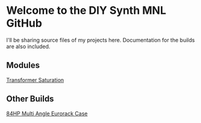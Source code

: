 # Welcome to the DIY Synth MNL GitHub
I'll be sharing source files of my projects here. Documentation for the builds are also included.
## Modules
[Transformer Saturation](https://github.com/DIYSynthMNL/Eurorack-Transformer-Saturation-Module)
## Other Builds
[84HP Multi Angle Eurorack Case](https://github.com/DIYSynthMNL/Multi-Angle-Eurorack-1-Row-Case)
